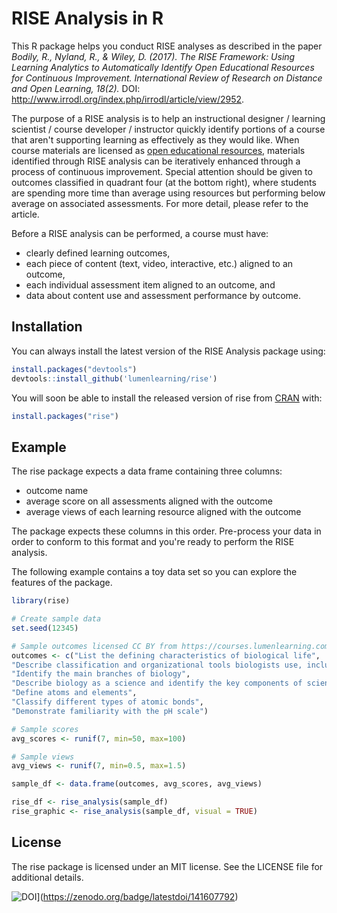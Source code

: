 # RISE Analysis in R

This R package helps you conduct RISE analyses as described in the paper *Bodily, R., Nyland, R., & Wiley, D. (2017). The RISE Framework: Using Learning Analytics to Automatically Identify Open Educational Resources for Continuous Improvement. International Review of Research on Distance and Open Learning, 18(2).* DOI: http://www.irrodl.org/index.php/irrodl/article/view/2952.

The purpose of a RISE analysis is to help an instructional designer / learning scientist / course developer / instructor quickly identify portions of a course that aren't supporting learning as effectively as they would like. When course materials are licensed as [open educational resources](http://opencontent.org/definition/), materials identified through RISE analysis can be iteratively enhanced through a process of continuous improvement. Special attention should be given to outcomes classified in quadrant four (at the bottom right), where students are spending more time than average using resources but performing below average on associated assessments. For more detail, please refer to the article.

Before a RISE analysis can be performed, a course must have:

  * clearly defined learning outcomes,
  * each piece of content (text, video, interactive, etc.) aligned to an outcome,
  * each individual assessment item aligned to an outcome, and
  * data about content use and assessment performance by outcome.  

## Installation

You can always install the latest version of the RISE Analysis package using:

``` r
install.packages("devtools")
devtools::install_github('lumenlearning/rise')
```

You will soon be able to install the released version of rise from [CRAN](https://CRAN.R-project.org) with:

``` r
install.packages("rise")
```

## Example

The rise package expects a data frame containing three columns:

* outcome name
* average score on all assessments aligned with the outcome
* average views of each learning resource aligned with the outcome

The package expects these columns in this order. Pre-process your data in order to conform to this format and you're ready to perform the RISE analysis.

The following example contains a toy data set so you can explore the features of the package.

``` r
library(rise)

# Create sample data
set.seed(12345)

# Sample outcomes licensed CC BY from https://courses.lumenlearning.com/wmopen-nmbiology1/chapter/learning-outcomes/
outcomes <- c("List the defining characteristics of biological life",
"Describe classification and organizational tools biologists use, including modern taxonomy",
"Identify the main branches of biology",
"Describe biology as a science and identify the key components of scientific inquiry",
"Define atoms and elements",
"Classify different types of atomic bonds",
"Demonstrate familiarity with the pH scale")

# Sample scores
avg_scores <- runif(7, min=50, max=100)

# Sample views
avg_views <- runif(7, min=0.5, max=1.5)

sample_df <- data.frame(outcomes, avg_scores, avg_views)

rise_df <- rise_analysis(sample_df)
rise_graphic <- rise_analysis(sample_df, visual = TRUE)
```

## License

The rise package is licensed under an MIT license. See the LICENSE file for additional details.

![DOI](https://zenodo.org/badge/141607792.svg)](https://zenodo.org/badge/latestdoi/141607792)